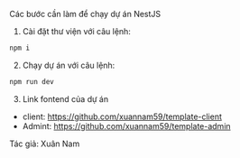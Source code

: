 Các bước cần làm để chạy dự án NestJS
1. Cài đặt thư viện với câu lệnh: 
```bash
npm i
```
2. Chạy dự án với câu lệnh: 
```bash
npm run dev
```

3. Link fontend của dự án
- client: https://github.com/xuannam59/template-client
- Admint: https://github.com/xuannam59/template-admin

Tác giả: Xuân Nam
